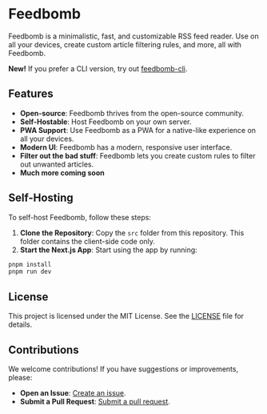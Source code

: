 # Feedbomb

Feedbomb is a minimalistic, fast, and customizable RSS feed reader. Use on all your devices, create custom article filtering rules, and more, all with Feedbomb.

**New!**
If you prefer a CLI version, try out [feedbomb-cli](https://github.com/thingbomb/feedbomb-cli).

## Features

- **Open-source**: Feedbomb thrives from the open-source community.
- **Self-Hostable**: Host Feedbomb on your own server.
- **PWA Support**: Use Feedbomb as a PWA for a native-like experience on all your devices.
- **Modern UI**: Feedbomb has a modern, responsive user interface.
- **Filter out the bad stuff**: Feedbomb lets you create custom rules to filter out unwanted articles.
- **Much more coming soon**

## Self-Hosting

To self-host Feedbomb, follow these steps:

1. **Clone the Repository**: Copy the `src` folder from this repository. This folder contains the client-side code only.
2. **Start the Next.js App**: Start using the app by running:

```bash
pnpm install
pnpm run dev
```

## License

This project is licensed under the MIT License. See the [LICENSE](https://github.com/georg-stone/feedbomb/blob/main/LICENSE) file for details.

## Contributions

We welcome contributions! If you have suggestions or improvements, please:

- **Open an Issue**: [Create an issue](https://github.com/Thingbomb/Feedbomb/issues).
- **Submit a Pull Request**: [Submit a pull request](https://github.com/Thingbomb/Feedbomb/pulls).

